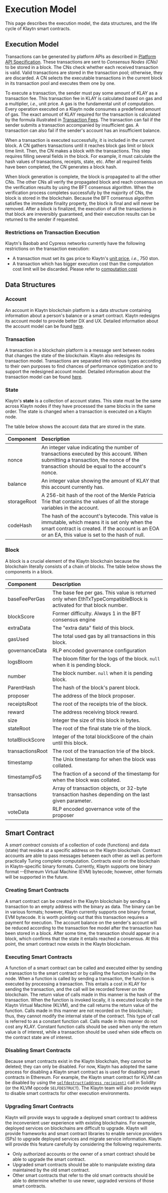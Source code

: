 # Execution Model <a id="execution-model"></a>

This page describes the execution model, the data structures, and the life cycle of Klaytn smart contracts.

## Execution Model <a id="execution-model"></a>

Transactions can be generated by platform APIs as described in [Platform API Specification](../../../dapp/json-rpc/api-references/README.md). These transactions are sent to _Consensus Nodes \(CNs\)_ to be stored in a block. The CNs check whether each received transaction is valid. Valid transactions are stored in the transaction pool; otherwise, they are discarded. A CN selects the executable transactions in the current block in its transaction pool and executes them one by one.

To execute a transaction, the sender must pay some amount of KLAY as a transaction fee. This transaction fee in KLAY is calculated based on gas and a multiplier, _i.e._, unit price. A gas is the fundamental unit of computation. Every operation executed on a Klaytn node consumes a predefined amount of gas. The exact amount of KLAY required for the transaction is calculated by the formula illustrated in [Transaction Fees](../transaction-fees/transaction-fees.md). The transaction can fail if the sender submits a transaction accompanied by insufficient gas. A transaction can also fail if the sender's account has an insufficient balance.

When a transaction is executed successfully, it is included in the current block. A CN gathers transactions until it reaches block gas limit or block time limit. Then, the CN makes a block with the transactions. This step requires filling several fields in the block. For example, it must calculate the hash values of transactions, receipts, state, etc. After all required fields have been completed, the CN generates a block hash.

When block generation is complete, the block is propagated to all the other CNs. The other CNs all verify the propagated block and reach consensus on the verification results by using the BFT consensus algorithm. When the verification process completes successfully by the majority of CNs, the block is stored in the blockchain. Because the BFT consensus algorithm satisfies the immediate finality property, the block is final and will never be removed. After a block is finalized, the execution of all the transactions in that block are irreversibly guaranteed, and their execution results can be returned to the sender if requested.

### Restrictions on Transaction Execution <a id="restrictions-on-transaction-execution"></a>

Klaytn's Baobab and Cypress networks currently have the following restrictions on the transaction execution:

* A transaction must set its gas price to Klaytn's [unit price](../klaytn-native-coin-klay.md/#units-of-klay), _i.e._, 750 ston.
* A transaction which has bigger execution cost than the computation cost limit will be discarded. Please refer to [computation cost](computation-cost/computation-cost.md)

## Data Structures <a id="data-structures"></a>

### Account <a id="account"></a>

An account in Klaytn blockchain platform is a data structure containing information about a person's balance or a smart contract. Klaytn redesigns its account model to provide better DX and UX. Detailed information about the account model can be found [here](../accounts.md).

### Transaction <a id="transaction"></a>

A transaction in a blockchain platform is a message sent between nodes that changes the state of the blockchain. Klaytn also redesigns its transaction model. Transactions are separated into various types according to their own purposes to find chances of performance optimization and to support the redesigned account model. Detailed information about the transaction model can be found [here](../transactions/).

### State <a id="state"></a>

Klaytn's **state** is a collection of account states. This state must be the same across Klaytn nodes if they have processed the same blocks in the same order. The state is changed when a transaction is executed on a Klaytn node.

The table below shows the account data that are stored in the state.

| Component | Description |
| :--- | :--- |
| nonce | An integer value indicating the number of transactions executed by this account. When submitting a transaction, the nonce of the transaction should be equal to the account's nonce. |
| balance | An integer value showing the amount of KLAY that this account currently has. |
| storageRoot | A 256-bit hash of the root of the Merkle Patricia Trie that contains the values of all the storage variables in the account. |
| codeHash | The hash of the account's bytecode.  This value is immutable, which means it is set only when the smart contract is created.  If the account is an EOA or an EA, this value is set to the hash of null. |

### Block <a id="block"></a>

A block is a crucial element of the Klaytn blockchain because the blockchain literally consists of a chain of blocks. The table below shows the components in a block.

| Component | Description |
| :--- | :--- |
| baseFeePerGas | The base fee per gas. This value is returned only when EthTxTypeCompatibleBlock is activated for that block number. |
| blockScore | Former difficulty. Always 1 in the BFT consensus engine |
| extraData | The "extra data" field of this block. |
| gasUsed | The total used gas by all transactions in this block. |
| governanceData | RLP encoded governance configuration |
| logsBloom | The bloom filter for the logs of the block. `null` when it is pending block. |
| number | The block number. `null` when it is pending block. |
| ParentHash | The hash of the block's parent block. |
| proposer | The address of the block proposer. |
| receiptsRoot | The root of the receipts trie of the block. |
| reward | The address receiving block reward. |
| size | Integer the size of this block in bytes. |
| stateRoot | The root of the final state trie of the block. |
| totalBlockScore | Integer of the total blockScore of the chain until this block. |
| transactionsRoot | The root of the transaction trie of the block. |
| timestamp | The Unix timestamp for when the block was collated. |
| timestampFoS | The fraction of a second of the timestamp for when the block was collated. |
| transactions | Array of transaction objects, or 32-byte transaction hashes depending on the last given parameter. |
| voteData | RLP encoded governance vote of the proposer |

## Smart Contract <a id="smart-contract"></a>

A _smart contract_ consists of a collection of code \(functions\) and data \(state\) that resides at a specific address on the Klaytn blockchain. Contract accounts are able to pass messages between each other as well as perform practically Turing complete computation. Contracts exist on the blockchain in Klaytn-specific binary formats. Currently, Klaytn supports one binary format --Ethereum Virtual Machine \(EVM\) bytecode; however, other formats will be supported in the future.

### Creating Smart Contracts <a id="creating-smart-contracts"></a>

A smart contract can be created in the Klaytn blockchain by sending a transaction to an empty address with the binary as data. The binary can be in various formats; however, Klaytn currently supports one binary format, EVM bytecode. It is worth pointing out that this transaction requires a payment for execution. The account balance on the sender's account will be reduced according to the transaction fee model after the transaction has been stored in a block. After some time, the transaction should appear in a block, which confirms that the state it entails reached a consensus. At this point, the smart contract now exists in the Klaytn blockchain.

### Executing Smart Contracts <a id="executing-smart-contracts"></a>

A function of a smart contract can be called and executed either by sending a transaction to the smart contract or by calling the function locally in the node. When a function is called by sending a transaction, the function is executed by processing a transaction. This entails a cost in KLAY for sending the transaction, and the call will be recorded forever on the blockchain. The return value of calls made in this manner is the hash of the transaction. When the function is invoked locally, it is executed locally in the Klaytn Virtual Machine \(KLVM\), and the call returns the return value of the function. Calls made in this manner are not recorded on the blockchain; thus, they cannot modify the internal state of the contract. This type of call is referred to as a constant function call. Calls made in this manner do not cost any KLAY. Constant function calls should be used when only the return value is of interest, while a transaction should be used when side effects on the contract state are of interest.

### Disabling Smart Contracts <a id="disabling-smart-contracts"></a>

Because smart contracts exist in the Klaytn blockchain, they cannot be deleted; they can only be disabled. For now, Klaytn has adopted the same process for disabling a Klaytn smart contract as is used for disabling smart contracts in Ethereum. For example, the Klaytn smart contract for KLVM can be disabled by using the [`selfdestruct(address recipient)`](https://solidity.readthedocs.io/en/v0.5.6/introduction-to-smart-contracts.html#self-destruct) call in Solidity \(or the KLVM opcode `SELFDESTRUCT`\). The Klaytn team will also provide ways to disable smart contracts for other execution environments.

### Upgrading Smart Contracts <a id="upgrading-smart-contracts"></a>

Klaytn will provide ways to upgrade a deployed smart contract to address the inconvenient user experience with existing blockchains. For example, deployed services on blockchains are difficult to upgrade. Klaytn will provide frameworks and smart contract libraries to enable service providers \(SPs\) to upgrade deployed services and migrate service information. Klaytn will provide this feature carefully by considering the following requirements.

* Only authorized accounts or the owner of a smart contract should be able to upgrade the smart contract.
* Upgraded smart contracts should be able to manipulate existing data maintained by the old smart contract.
* Other smart contracts that refer to the old smart contracts should be able to determine whether to use newer, upgraded versions of those smart contracts.

